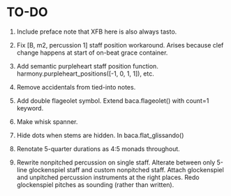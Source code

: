 TO-DO
=====

1.  Include preface note that XFB here is also always tasto.

2.  Fix [B, m2, percussion 1] staff position workaround.
    Arises because clef change happens at start of on-beat grace container.

3.  Add semantic purpleheart staff position function.
    harmony.purpleheart_positions([-1, 0, 1, 1]), etc.

4.  Remove accidentals from tied-into notes.

5.  Add double flageolet symbol.
    Extend baca.flageolet() with count=1 keyword.

6.  Make whisk spanner.

7.  Hide dots when stems are hidden.
    In baca.flat_glissando() 

8.  Renotate 5-quarter durations as 4:5 monads throughout.

9.  Rewrite nonpitched percussion on single staff.
    Alterate between only 5-line glockenspiel staff and custom nonpitched
    staff. Attach glockenspiel and unpitched percussion instruments at the
    right places. Redo glockenspiel pitches as sounding (rather than written).
